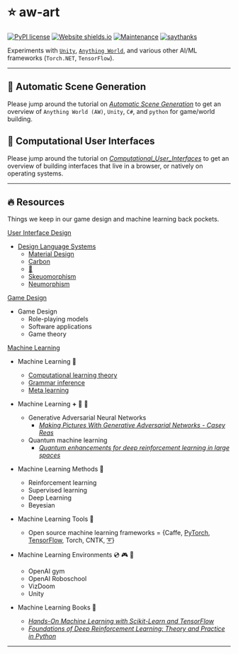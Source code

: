 # ⭐️ aw-art
[![PyPI license](https://img.shields.io/pypi/l/ansicolortags.svg)](https://pypi.python.org/pypi/ansicolortags/) [![Website shields.io](https://img.shields.io/website-up-down-green-red/http/shields.io.svg)](http://shields.io/) 
[![Maintenance](https://img.shields.io/badge/Maintained%3F-yes-green.svg)](https://GitHub.com/Naereen/StrapDown.js/graphs/commit-activity) [![saythanks](https://img.shields.io/badge/say-thanks-ff69b4.svg)](https://saythanks.io/to/kennethreitz)

Experiments with [`Unity`](https://unity.com/), [`Anything World`](https://anything.world/), and various other AI/ML frameworks (`Torch.NET`, `TensorFlow`). 

---
## 🌟 Automatic Scene Generation
Please jump around the tutorial on [_Automatic Scene Generation_](ASG.md) to get an overview of `Anything World (AW)`, `Unity`, `C#`, and `python` for game/world building.

## 🌟 Computational User Interfaces
Please jump around the tutorial on [_Computational_User_Interfaces_](ASG.md) to get an overview of building interfaces that live in a browser, or natively on operating systems.

---
## 🔥 Resources
Things we keep in our game design and machine learning back pockets.

[User Interface Design](https://en.wikipedia.org/wiki/User_interface)

* [Design Language Systems](https://uxplanet.org/design-language-system-d438f4aa30e0)
    * [Material Design](https://material.io/design/)
    * [Carbon](https://www.carbondesignsystem.com/)
    * [🍎](https://developer.apple.com/design/human-interface-guidelines/)
    * [Skeuomorphism](https://en.wikipedia.org/wiki/Skeuomorph)
    * [Neumorphism](https://medium.com/@artofofiare/neumorphism-the-right-way-a-2020-design-trend-386e6a09040a)
    

[Game Design](https://en.wikipedia.org/wiki/Game_design)

* Game Design
    * Role-playing models
    * Software applications
    * Game theory

[Machine Learning](https://en.wikipedia.org/wiki/Outline_of_machine_learning)

* Machine Learning  🧠
    * [Computational learning theory](https://en.wikipedia.org/wiki/Computational_learning_theory)
    * [Grammar inference](https://en.wikipedia.org/wiki/Grammar_induction)
    * [Meta learning]()


* Machine Learning __+__  🧠 🧠    
    * Generative Adversarial Neural Networks
        * [_Making Pictures With Generative Adversarial Networks - Casey Reas_](https://www.anteism.com/shop/making-pictures-with-generative-adversarial-networks-casey-reas)
    * Quantum machine learning
        * [_Quantum enhancements for deep reinforcement learning in large spaces_](https://arxiv.org/abs/1910.12760)

* Machine Learning Methods 🎣
    * Reinforcement learning
    * Supervised learning
    * Deep Learning
    * Beyesian

* Machine Learning Tools 🔧

    * Open source machine learning frameworks = {Caffe, [PyTorch](https://pytorch.org/), [TensorFlow](https://www.tensorflow.org/), Torch, CNTK, [➰](https://slm-lab.gitbook.io/slm-lab/)}

* Machine Learning Environments 💿 🎮 👾
    * OpenAI gym
    * OpenAI Roboschool
    * VizDoom
    * Unity

* Machine Learning Books 📖
    * [_Hands-On Machine Learning with Scikit-Learn and TensorFlow_](https://www.amazon.com/Hands-Machine-Learning-Scikit-Learn-TensorFlow/dp/1491962291)  
    * [_Foundations of Deep Reinforcement Learning: Theory and Practice in Python_](https://www.amazon.com/Deep-Reinforcement-Learning-Python-Hands/dp/0135172381)

 ---